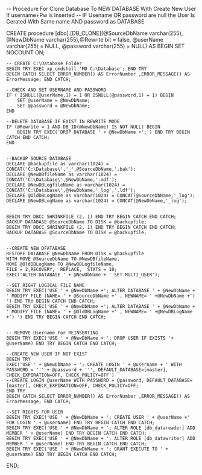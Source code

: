 ﻿
-- Procedure For Clone Database To NEW DATABASE With Create New User If username+Pw is Inserted
-- IF Usename OR password are null the User Is Cerated With Same name AND password as DATABASE



CREATE procedure [dbo].[DB_CLONE](@SourceDbName varchar(255), @NewDbName varchar(255),@Rewrite bit = false, @userName varchar(255) = NULL, @password varchar(255) = NULL)
AS
BEGIN 
	SET NOCOUNT ON;
	
	-- CREATE C:\Database Folder
	BEGIN TRY EXEC xp_cmdshell 'MD C:\Database'; END TRY
	BEGIN CATCH SELECT ERROR_NUMBER() AS ErrorNumber ,ERROR_MESSAGE() AS ErrorMessage; END CATCH;
	
	--CHECK AND SET USERNAME AND PASSWORD
	IF ( ISNULL(@userName,1) = 1 OR ISNULL(@password,1) = 1) BEGIN
		SET @userName = @NewDbName;
		SET @password = @NewDbName;
	END

	--DELETE DATABASE IF EXIST IN REWRITE MODE
	IF (@Rewrite = 1 AND DB_ID(@NewDbName) IS NOT NULL) BEGIN
		BEGIN TRY EXEC('DROP DATABASE ' + @NewDbName +';') END TRY BEGIN CATCH END CATCH;
	END


	--BACKUP SOURCE DATABASE
	DECLARE @backupfile as varchar(1024) = CONCAT('C:\Database\','_',@SourceDbName,'.bak');
	DECLARE @NewDBfileName as varchar(1024) = CONCAT('C:\Database\',@NewDbName,'.mdf');
	DECLARE @NewDBLogfileName as varchar(1024) = CONCAT('C:\Database\',@NewDbName,'_log','.ldf');
	DECLARE @OldDBLogName as varchar(1024) = CONCAT(@SourceDbName,'_log');
	DECLARE @NewDBLogName as varchar(1024) = CONCAT(@NewDbName,'_log');


	BEGIN TRY DBCC SHRINKFILE (2, 1) END TRY BEGIN CATCH END CATCH;
	BACKUP DATABASE @SourceDbName TO DISK = @backupfile;
	BEGIN TRY DBCC SHRINKFILE (2, 1) END TRY BEGIN CATCH END CATCH;
	BACKUP DATABASE @SourceDbName TO DISK = @backupfile;


	--CREATE NEW DFATABASE
	RESTORE DATABASE @NewDbName FROM DISK = @backupfile 
	WITH MOVE @SourceDbName TO @NewDBfileName,
	MOVE @OldDBLogName TO @NewDBLogfileName, 
	FILE = 2,RECOVERY,  REPLACE,  STATS = 10;
	EXEC('ALTER DATABASE ' + @NewDbName + ' SET MULTI_USER');

	--SET RIGHT LOGICAL FILE NAME
	BEGIN TRY EXEC('USE ' + @NewDbName +'; ALTER DATABASE ' + @NewDbName + ' MODIFY FILE (NAME= ' + @SourceDbName +' , NEWNAME= ' +@NewDbName +') ') END TRY BEGIN CATCH END CATCH;
	BEGIN TRY EXEC('USE ' + @NewDbName +'; ALTER DATABASE ' + @NewDbName + ' MODIFY FILE (NAME= ' + @OldDBLogName +' , NEWNAME= ' +@NewDBLogName +') ') END TRY BEGIN CATCH END CATCH;


	-- REMOVE Username For REINSERTING
	BEGIN TRY EXEC('USE ' + @NewDbName + '; DROP USER IF EXISTS '+ @userName) END TRY BEGIN CATCH END CATCH;

	--CREATE NEW USER IF NOT EXIST
	BEGIN TRY
	EXEC('USE ' + @NewDbName + '; CREATE LOGIN ' + @username + ' WITH PASSWORD = ''' + @password + ''', DEFAULT_DATABASE=[master], CHECK_EXPIRATION=OFF, CHECK_POLICY=OFF')
	--CREATE LOGIN @userName WITH PASSWORD = @password, DEFAULT_DATABASE=[master], CHECK_EXPIRATION=OFF, CHECK_POLICY=OFF;
	END TRY 
	BEGIN CATCH SELECT ERROR_NUMBER() AS ErrorNumber ,ERROR_MESSAGE() AS ErrorMessage; END CATCH;

    --SET RIGHTS FOR USER
	BEGIN TRY EXEC('USE ' + @NewDbName + '; CREATE USER ' + @userName +' FOR LOGIN ' + @userName) END TRY BEGIN CATCH END CATCH;
	BEGIN TRY EXEC('USE ' + @NewDbName + '; ALTER ROLE [db_datareader] ADD MEMBER ' + @userName) END TRY BEGIN CATCH END CATCH;
	BEGIN TRY EXEC('USE ' + @NewDbName + '; ALTER ROLE [db_datawriter] ADD MEMBER ' + @userName) END TRY BEGIN CATCH END CATCH;
	BEGIN TRY EXEC('USE ' + @NewDbName + '; GRANT EXECUTE TO ' + @userName) END TRY BEGIN CATCH END CATCH;

END;
